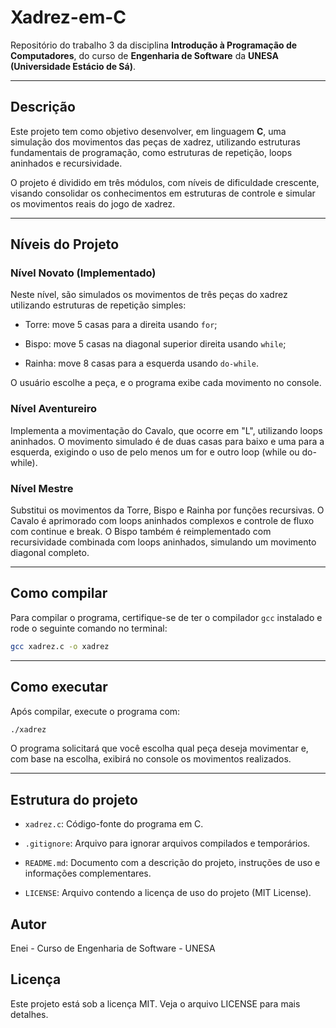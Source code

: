 # Xadrez-em-C

Repositório do trabalho 3 da disciplina **Introdução à Programação de Computadores**, do curso de **Engenharia de Software** da **UNESA (Universidade Estácio de Sá)**.

---

## Descrição

Este projeto tem como objetivo desenvolver, em linguagem **C**, uma simulação dos movimentos das peças de xadrez, utilizando estruturas fundamentais de programação, como estruturas de repetição, loops aninhados e recursividade.

O projeto é dividido em três módulos, com níveis de dificuldade crescente, visando consolidar os conhecimentos em estruturas de controle e simular os movimentos reais do jogo de xadrez.

---

## Níveis do Projeto

### Nível Novato (Implementado)

Neste nível, são simulados os movimentos de três peças do xadrez utilizando estruturas de repetição simples:

- Torre: move 5 casas para a direita usando `for`;

- Bispo: move 5 casas na diagonal superior direita usando `while`;

- Rainha: move 8 casas para a esquerda usando `do-while`.

O usuário escolhe a peça, e o programa exibe cada movimento no console.

### Nível Aventureiro

Implementa a movimentação do Cavalo, que ocorre em "L", utilizando loops aninhados. O movimento simulado é de duas casas para baixo e uma para a esquerda, exigindo o uso de pelo menos um for e outro loop (while ou do-while).

### Nível Mestre

Substitui os movimentos da Torre, Bispo e Rainha por funções recursivas. O Cavalo é aprimorado com loops aninhados complexos e controle de fluxo com continue e break. O Bispo também é reimplementado com recursividade combinada com loops aninhados, simulando um movimento diagonal completo.

---

## Como compilar

Para compilar o programa, certifique-se de ter o compilador `gcc` instalado e rode o seguinte comando no terminal:

```bash
gcc xadrez.c -o xadrez
```

---

## Como executar

Após compilar, execute o programa com:

```bash
./xadrez
```

O programa solicitará que você escolha qual peça deseja movimentar e, com base na escolha, exibirá no console os movimentos realizados.

---

## Estrutura do projeto

- `xadrez.c`: Código-fonte do programa em C.

- `.gitignore`: Arquivo para ignorar arquivos compilados e temporários.

- `README.md`: Documento com a descrição do projeto, instruções de uso e informações complementares.

- `LICENSE`: Arquivo contendo a licença de uso do projeto (MIT License).

## Autor

Enei - Curso de Engenharia de Software - UNESA

## Licença

Este projeto está sob a licença MIT. Veja o arquivo LICENSE para mais detalhes.
